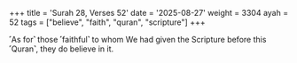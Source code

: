 +++
title = 'Surah 28, Verses 52'
date = '2025-08-27'
weight = 3304
ayah = 52
tags = ["believe", "faith", "quran", "scripture"]
+++

˹As for˺ those ˹faithful˺ to whom We had given the Scripture before this ˹Quran˺, they do believe in it.